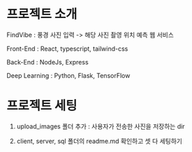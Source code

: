 # 프로젝트 소개

FindVibe : 풍경 사진 입력 -> 해당 사진 촬영 위치 예측 웹 서비스

Front-End : React, typescript, tailwind-css

Back-End : NodeJs, Express

Deep Learning : Python, Flask, TensorFlow

# 프로젝트 세팅

1. upload_images 폴더 추가 : 사용자가 전송한 사진을 저장하는 dir

2. client, server, sql 폴더의 readme.md 확인하고 셋 다 세팅하기
